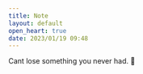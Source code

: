 ```yaml
---
title: Note
layout: default
open_heart: true
date: 2023/01/19 09:48
---
```


Cant lose something you never had. 🤗
